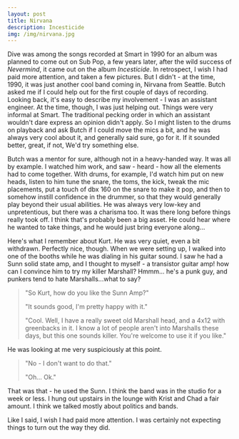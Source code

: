 ```yaml
---
layout: post
title: Nirvana
description: Incesticide
img: /img/nirvana.jpg
---
```


Dive was among the songs recorded at Smart in 1990 for an album was planned to come out on Sub Pop, a few years later, after the wild success of *Nevermind*, it came out on the album *Incesticide*. In retrospect, I wish I had paid more attention, and taken a few pictures. But I didn't - at the time, 1990, it was just another cool band coming in, Nirvana from Seattle. Butch asked me if I could help out for the first couple of days of recording. Looking back, it's easy to describe my involvement - I was an assistant engineer. At the time, though, I was just helping out. Things were very informal at Smart. The traditional pecking order in which an assistant wouldn't dare express an opinion didn't apply. So I might listen to the drums on playback and ask Butch if I could move the mics a bit, and he was always very cool about it, and generally said sure, go for it. If it sounded better, great, if not, We'd try something else. 

Butch was a mentor for sure, although not in a heavy-handed way. It was all by example. I watched him work, and saw - heard - how all the elements had to come together. With drums, for example, I'd watch him put on new heads, listen to him tune the snare, the toms, the kick, tweak the mic placements, put a touch of dbx 160 on the snare to make it pop, and then to somehow instill confidence in the drummer, so that they would generally play beyond their usual abilities. He was always very low-key and unpretentious, but there was a charisma too. It was there long before things really took off. I think that's probably been a big asset. He could hear where he wanted to take things, and he would just bring everyone along...

Here's what I remember about Kurt. He was very quiet, even a bit withdrawn. Perfectly nice, though. When we were setting up, I walked into one of the booths while he was dialing in his guitar sound. I saw he had a Sunn solid state amp, and I thought to myself - a transistor guitar amp! how can I convince him to try my killer Marshall? Hmmm... he's a punk guy, and punkers tend to hate Marshalls...what to say? 

> "So Kurt, how do you like the Sunn Amp?"
> 
> "It sounds good, I'm pretty happy with it."
>
> "Cool. Well, I have a really sweet old Marshall head, and a 4x12 with greenbacks in it. I know a lot of people aren't into Marshalls these days, but this one sounds killer. You're welcome to use it if you like." 
>
He was looking at me very suspiciously at this point.
>
> "No - I don't want to do that."
>
> "Oh... Ok."   

That was that - he used the Sunn. I think the band was in the studio for a week or less. I hung out upstairs in the lounge with Krist and Chad a fair amount. I think we talked mostly about politics and bands. 

Like I said, I wish I had paid more attention. I was certainly not expecting things to turn out the way they did.

